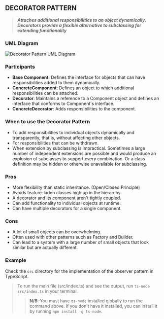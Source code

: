 ## DECORATOR PATTERN

> _**Attaches additional responsibilities to an object dynamically. Decorators provide a flexible alternative to subclassing for extending functionality**_

### UML Diagram

![Decorator Pattern UML Diagram](https://external-content.duckduckgo.com/iu/?u=https%3A%2F%2Fwww.ionos.ca%2Fdigitalguide%2Ffileadmin%2FDigitalGuide%2FSchaubilder%2Fgraphic-depiction-of-the-decorator-pattern.png&f=1&nofb=1&ipt=1c3e6a9ff8e7a228c51ae51684ce31b64c26bb1164a26c24a18d0090e9d89ea1&ipo=images)

### Participants

- **Base Component**: Defines the interface for objects that can have responsibilities added to them dynamically.
- **ConcreteComponent**: Defines an object to which additional responsibilities can be attached.
- **Decorator**: Maintains a reference to a Component object and defines an interface that conforms to Component's interface.
- **ConcreteDecorator**: Adds responsibilities to the component.

### When to use the Decorator Pattern

- To add responsibilities to individual objects dynamically and transparently, that is, without affecting other objects.
- For responsibilities that can be withdrawn.
- When extension by subclassing is impractical. Sometimes a large number of independent extensions are possible and would produce an explosion of subclasses to support every combination. Or a class definition may be hidden or otherwise unavailable for subclassing.

### Pros

- More flexibility than static inheritance. (Open/Closed Principle)
- Avoids feature-laden classes high up in the hierarchy.
- A decorator and its component aren't tightly coupled.
- Can add functionality to individual objects at runtime.
- Can have multiple decorators for a single component.

### Cons

- A lot of small objects can be overwhelming.
- Often used with other patterns such as Factory and Builder.
- Can lead to a system with a large number of small objects that look similar but are actually different.

### Example

Check the `src` directory for the implementation of the observer pattern in TypeScript.

> To run the main file (src/index.ts) and see the output, run `ts-node src/index.ts` in your terminal.
>
> > **N/B**: You must have `ts-node` installed globally to run the command above. If you don't have it installed, you can install it by running `npm install -g ts-node`.
